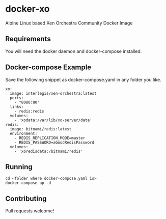 # docker-xo

Alpine Linux based Xen Orchestra Community Docker Image

## Requirements

You will need the docker daemon and docker-compose installed.

## Docker-compose Example

Save the following snippet as docker-compose.yaml in any folder you like.

```
xo:
  image: interlegis/xen-orchestra:latest
  ports:
    - "8080:80"
  links:
    - redis:redis
  volumes:
    - 'xodata:/var/lib/xo-server/data'
redis:
  image: bitnami/redis:latest
  environment:
    - REDIS_REPLICATION_MODE=master
    - REDIS_PASSWORD=aGoodRedisPassword
  volumes:
    - 'xoredisdata:/bitnami/redis'
```

## Running

```
cd <folder where docker-compose.yaml is>
docker-compose up -d
```

## Contributing

Pull requests welcome!

